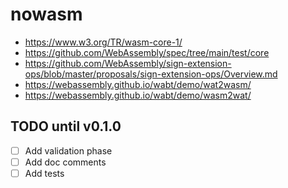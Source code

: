 nowasm
======

- https://www.w3.org/TR/wasm-core-1/
- https://github.com/WebAssembly/spec/tree/main/test/core
- https://github.com/WebAssembly/sign-extension-ops/blob/master/proposals/sign-extension-ops/Overview.md
- https://webassembly.github.io/wabt/demo/wat2wasm/
- https://webassembly.github.io/wabt/demo/wasm2wat/

TODO until v0.1.0
-----------------

- [ ] Add validation phase
- [ ] Add doc comments
- [ ] Add tests

